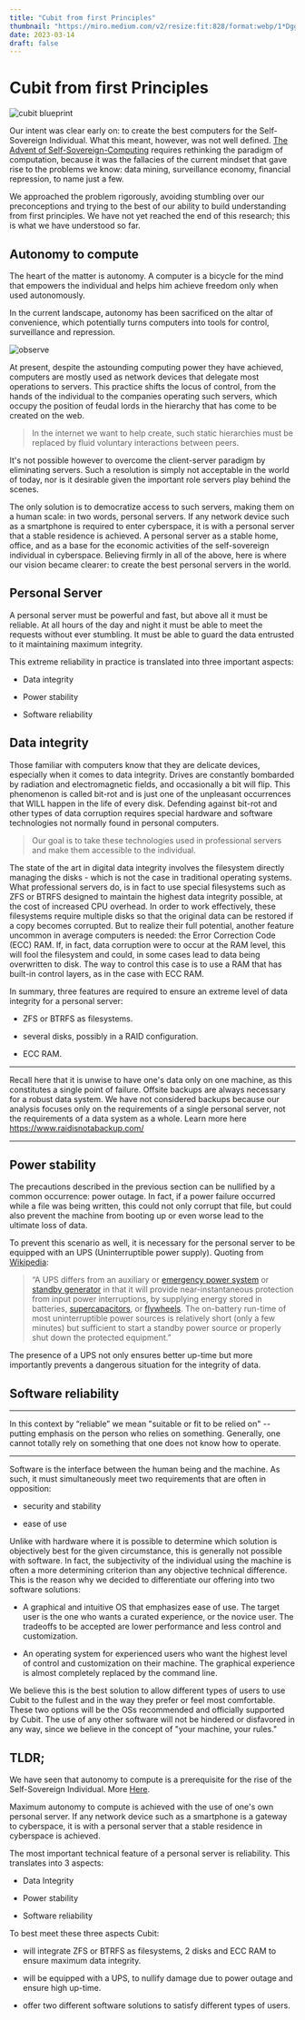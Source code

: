```yaml
---
title: "Cubit from first Principles"
thumbnail: "https://miro.medium.com/v2/resize:fit:828/format:webp/1*DggO67fLYW-iRgQ6aTaIWA.jpeg"
date: 2023-03-14
draft: false
---
```


# Cubit from first Principles

![cubit blueprint](https://miro.medium.com/v2/resize:fit:828/format:webp/1*DggO67fLYW-iRgQ6aTaIWA.jpeg)

Our intent was clear early on: to create the best computers for the Self-Sovereign Individual. What this meant, however, was not well defined. [The Advent of Self-Sovereign-Computing](https://blog.nabi.technology/articles/the-advent-of-self-sovereign-computing/) requires rethinking the paradigm of computation, because it was the fallacies of the current mindset that gave rise to the problems we know: data mining, surveillance economy, financial repression, to name just a few.

We approached the problem rigorously, avoiding stumbling over our preconceptions and trying to the best of our ability to build understanding from first principles. We have not yet reached the end of this research; this is what we have understood so far.

## Autonomy to compute

The heart of the matter is autonomy. A computer is a bicycle for the mind that empowers the individual and helps him achieve freedom only when used autonomously.

In the current landscape, autonomy has been sacrificed on the altar of convenience, which potentially turns computers into tools for control, surveillance and repression.

![observe](https://lh3.googleusercontent.com/Ts9MvRS6bofoDxEADR9ZQJpdHA66rsXC5KbK0FaLsmz2iJwFHrYZliivdHZt7BGCI91j-R4M6JD7nX0NoFYpoFtnhYt2T2GuOMw7bx-JPnhhWNVQofnaCyEwrqizdJZbsuU9lsM79agiKc2UoBb9htY)

At present, despite the astounding computing power they have achieved, computers are mostly used as network devices that delegate most operations to servers. This practice shifts the locus of control, from the hands of the individual to the companies operating such servers, which occupy the position of feudal lords in the hierarchy that has come to be created on the web.

> In the internet we want to help create, such static hierarchies must be  replaced by fluid voluntary interactions between peers.

It's not possible however to overcome the client-server paradigm by eliminating servers. Such a resolution is simply not acceptable in the world of today, nor is it desirable given the important role servers play behind the scenes.

The only solution is to democratize access to such servers, making them on a human scale: in two words, personal servers.
If any network device such as a smartphone is required to enter cyberspace, it is with a personal server that a stable residence is achieved. A personal server as a stable home, office, and as a base for the economic activities of the self-sovereign individual in cyberspace.
Believing firmly in all of the above, here is where our vision became clearer: to create the best personal servers in the world.

## Personal Server

A personal server must be powerful and fast, but above all it must be reliable. At all hours of the day and night it must be able to meet the requests without ever stumbling. It must be able to guard the data entrusted to it maintaining maximum integrity.

This extreme reliability in practice is translated into three important aspects:

- Data integrity

- Power stability

- Software reliability

## Data integrity

Those familiar with computers know that they are delicate devices, especially when it comes to data integrity. Drives are constantly bombarded by radiation and electromagnetic fields, and occasionally a bit will flip. This phenomenon is called bit-rot and is just one of the unpleasant occurrences that WILL happen in the life of every disk. Defending against bit-rot and other types of data corruption requires special hardware and software technologies not normally found in personal computers.

> Our goal is to take these technologies used in professional servers and make them accessible to the individual.

The state of the art in digital data integrity involves the filesystem directly managing the disks - which is not the case in traditional operating systems. What professional servers do, is in fact to use special filesystems such as ZFS or BTRFS designed to maintain the highest data integrity possible, at the cost of increased CPU overhead.
In order to work effectively, these filesystems require multiple disks so that the original data can be restored if a copy becomes corrupted. But to realize their full potential, another feature uncommon in average computers is needed: the Error Correction Code (ECC) RAM. If, in fact, data corruption were to occur at the RAM level, this will fool the filesystem and could, in some cases lead to data being overwritten to disk. The way to control this case is to use a RAM that has built-in control layers, as in the case with ECC RAM.

In summary, three features are required to ensure an extreme level of data integrity for a personal server:

- ZFS or BTRFS as filesystems.

- several disks, possibly in a RAID configuration.

- ECC RAM.

---

Recall here that it is unwise to have one's data only on one machine, as this constitutes a single point of failure. Offsite backups are always necessary for a robust data system. We have not considered backups because our analysis focuses only on the requirements of a single personal server, not the requirements of a data system as a whole. Learn more here https://www.raidisnotabackup.com/

----

## Power stability

The precautions described in the previous section can be nullified by a common occurrence: power outage.
In fact, if a power failure occurred while a file was being written, this could not only corrupt that file, but could also prevent the machine from booting up or even worse lead to the ultimate loss of data.

To prevent this scenario as well, it is necessary for the personal server to be equipped with an UPS (Uninterruptible power supply). Quoting from [Wikipedia](https://en.wikipedia.org/wiki/Uninterruptible_power_supply):

> “A UPS differs from an auxiliary or [emergency power system](https://en.wikipedia.org/wiki/Emergency_power_system) or [standby generator](https://en.wikipedia.org/wiki/Standby_generator) in that it will provide near-instantaneous protection from input power interruptions, by supplying energy stored in batteries, [supercapacitors](https://en.wikipedia.org/wiki/Supercapacitor), or [flywheels](https://en.wikipedia.org/wiki/Flywheel). The on-battery run-time of most uninterruptible power sources is relatively short (only a few minutes) but sufficient to start a standby power source or properly shut down the protected equipment.”

The presence of a UPS not only ensures better up-time but more importantly prevents a dangerous situation for the integrity of data.

## Software reliability

---

In this context by “reliable” we mean "suitable or fit to be relied on" -- putting emphasis on the person who relies on something. Generally, one cannot totally rely on something that one does not know how to operate.

---

Software is the interface between the human being and the machine. As such, it must simultaneously meet two requirements that are often in opposition:

- security and stability

- ease of use

Unlike with hardware where it is possible to determine which solution is objectively best for the given circumstance, this is generally not possible with software. In fact, the subjectivity of the individual using the machine is often a more determining criterion than any objective technical difference.
This is the reason why we decided to differentiate our offering into two software solutions:

- A graphical and intuitive OS that emphasizes ease of use. The target user is the one who wants a curated experience, or the novice user. The tradeoffs to be accepted are lower performance and less control and customization.

- An operating system for experienced users who want the highest level of control and customization on their machine. The graphical experience is almost completely replaced by the command line.

We believe this is the best solution to allow different types of users to use Cubit to the fullest and in the way they prefer or feel most comfortable. These two options will be the OSs recommended and officially supported by Cubit. The use of any other software will not be hindered or disfavored in any way, since we believe in the concept of "your machine, your rules."

## TLDR;

We have seen that autonomy to compute is a prerequisite for the rise of the Self-Sovereign Individual. More [Here](https://medium.com/@pippellia/the-advent-of-self-sovereign-computing-a797b463b55e).

Maximum autonomy to compute is achieved with the use of one's own personal server. If any network device such as a smartphone is a gateway to cyberspace, it is with a personal server that a stable residence in cyberspace is achieved.

The most important technical feature of a personal server is reliability. This translates into 3 aspects:

- Data Integrity

- Power stability

- Software reliability

To best meet these three aspects Cubit:

- will integrate ZFS or BTRFS as filesystems, 2 disks and ECC RAM to ensure maximum data integrity.

- will be equipped with a UPS, to nullify damage due to power outage and ensure high up-time.

- offer two different software solutions to satisfy different types of users.
